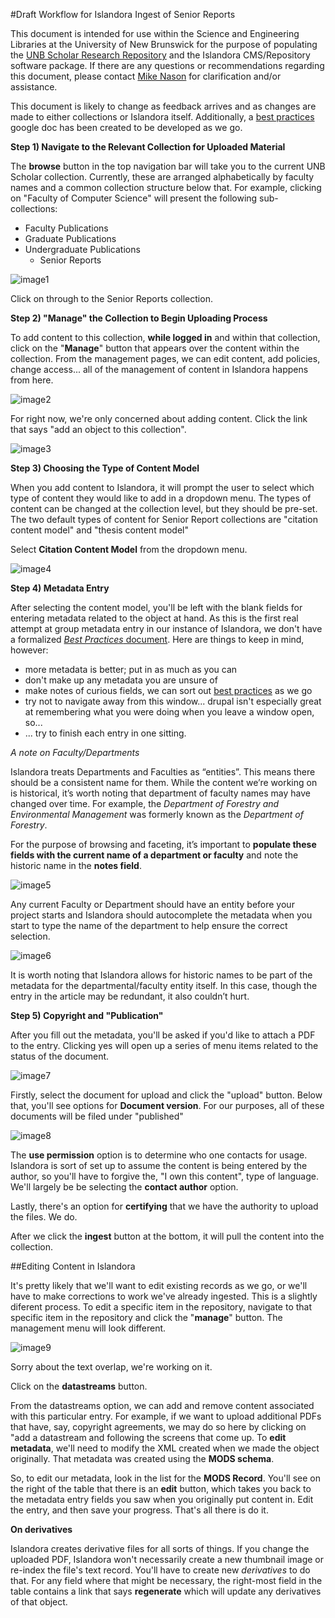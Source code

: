 #Draft Workflow for Islandora Ingest of Senior Reports

This document is intended for use within the Science and Engineering Libraries at the University of New Brunswick for the purpose of populating the [UNB Scholar Research Repository](http://unbscholar.lib.unb.ca) and the Islandora CMS/Repository software package. If there are any questions or recommendations regarding this document, please contact [Mike Nason](mailto:michael.nason@gmail.com) for clarification and/or assistance. 

This document is likely to change as feedback arrives and as changes are made to either collections or Islandora itself. Additionally, a [best practices](https://docs.google.com/document/d/18iAgjIYpuX7PVbTdfZCt7ipWEFvM5R_aQdrY6pB-y-A/edit?usp=sharing) google doc has been created to be developed as we go. 

**Step 1) Navigate to the Relevant Collection for Uploaded Material**

The **browse** button in the top navigation bar will take you to the current UNB Scholar collection. Currently, these are arranged alphabetically by faculty names and a common collection structure below that. For example, clicking on "Faculty of Computer Science" will present the following sub-collections:

- Faculty Publications
- Graduate Publications
- Undergraduate Publications
	- Senior Reports

![image1](https://raw.githubusercontent.com/unb-libraries/unbscholar-docs/master/images/seniorrep01.png)

Click on through to the Senior Reports collection. 

**Step 2) "Manage" the Collection to Begin Uploading Process**

To add content to this collection, **while logged in** and within that collection, click on the "**Manage**" button that appears over the content within the collection. From the management pages, we can edit content, add policies, change access... all of the management of content in Islandora happens from here.  

![image2](https://raw.githubusercontent.com/unb-libraries/unbscholar-docs/master/images/seniorrep02.png)

For right now, we're only concerned about adding content. Click the link that says "add an object to this collection". 

![image3](https://raw.githubusercontent.com/unb-libraries/unbscholar-docs/master/images/seniorrep03.png)

**Step 3) Choosing the Type of Content Model**

When you add content to Islandora, it will prompt the user to select which type of content they would like to add in a dropdown menu. The types of content can be changed at the collection level, but they should be pre-set. The two default types of content for Senior Report collections are "citation content model" and "thesis content model" 

Select **Citation Content Model** from the dropdown menu. 

![image4](https://raw.githubusercontent.com/unb-libraries/unbscholar-docs/master/images/seniorrep04.png)

**Step 4) Metadata Entry**

After selecting the content model, you'll be left with the blank fields for entering metadata related to the object at hand. As this is the first real attempt at group metadata entry in our instance of Islandora, we don't have a formalized [*Best Practices* document](https://docs.google.com/document/d/18iAgjIYpuX7PVbTdfZCt7ipWEFvM5R_aQdrY6pB-y-A/edit?usp=sharing). Here are things to keep in mind, however: 

- more metadata is better; put in as much as you can
- don't make up any metadata you are unsure of
- make notes of curious fields, we can sort out [best practices](https://docs.google.com/document/d/18iAgjIYpuX7PVbTdfZCt7ipWEFvM5R_aQdrY6pB-y-A/edit?usp=sharing) as we go
- try not to navigate away from this window... drupal isn't especially great at remembering what you were doing when you leave a window open, so...
- ... try to finish each entry in one sitting. 

*A note on Faculty/Departments*

Islandora treats Departments and Faculties as “entities”. This means there should be a consistent name for them. While the content we’re working on is historical, it’s worth noting that department of faculty names may have changed over time. For example, the *Department of Forestry and Environmental Management* was formerly known as the *Department of Forestry*. 

For the purpose of browsing and faceting, it’s important to **populate these fields with the current name of a department or faculty** and note the historic name in the **notes field**. 

![image5](https://raw.githubusercontent.com/unb-libraries/unbscholar-docs/master/images/seniorrep05.png)

Any current Faculty or Department should have an entity before your project starts and Islandora should autocomplete the metadata when you start to type the name of the department to help ensure the correct selection. 

![image6](https://raw.githubusercontent.com/unb-libraries/unbscholar-docs/master/images/seniorrep06.png)

It is worth noting that Islandora allows for historic names to be part of the metadata for the departmental/faculty entity itself. In this case, though the entry in the article may be redundant, it also couldn’t hurt. 

**Step 5) Copyright and "Publication"**

After you fill out the metadata, you'll be asked if you'd like to attach a PDF to the entry. Clicking yes will open up a series of menu items related to the status of the document. 

![image7](https://raw.githubusercontent.com/unb-libraries/unbscholar-docs/master/images/seniorrep07.png)

Firstly, select the document for upload and click the "upload" button. Below that, you'll see options for **Document version**. For our purposes, all of these documents will be filed under "published"

![image8](https://raw.githubusercontent.com/unb-libraries/unbscholar-docs/master/images/seniorrep08.png)

The **use permission** option is to determine who one contacts for usage. Islandora is sort of set up to assume the content is being entered by the author, so you'll have to forgive the, "I own this content", type of language. We'll largely be be selecting the **contact author** option. 

Lastly, there's an option for **certifying** that we have the authority to upload the files. We do. 

After we click the **ingest** button at the bottom, it will pull the content into the collection. 

##Editing Content in Islandora

It's pretty likely that we'll want to edit existing records as we go, or we'll have to make corrections to work we've already ingested. This is a slightly diferent process. To edit a specific item in the repository, navigate to that specific item in the repository and click the "**manage**" button. The management menu will look different.

![image9](https://raw.githubusercontent.com/unb-libraries/unbscholar-docs/master/images/seniorrep09.png)

Sorry about the text overlap, we're working on it. 

Click on the **datastreams** button. 

From the datastreams option, we can add and remove content associated with this particular entry. For example, if we want to upload additional PDFs that have, say, copyright agreements, we may do so here by clicking on "add a datastream and following the screens that come up. To **edit metadata**, we'll need to modify the XML created when we made the object originally. That metadata was created using the **MODS schema**. 

So, to edit our metadata, look in the list for the **MODS Record**. You'll see on the right of the table that there is an **edit** button, which takes you back to the metadata entry fields you saw when you originally put content in. Edit the entry, and then save your progress. That's all there is do it. 

**On derivatives**

Islandora creates derivative files for all sorts of things. If you change the uploaded PDF, Islandora won't necessarily create a new thumbnail image or re-index the file's text record. You'll have to create new *derivatives* to do that. For any field where that might be necessary, the right-most field in the table contains a link that says **regenerate** which will update any derivatives of that object. 

